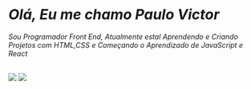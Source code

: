 
<h1><i>Olá, Eu me chamo Paulo Victor </i> </h1>


 <i>Sou Programador Front End, Atualmente estal Aprendendo e Criando Projetos com HTML,CSS e Começando o Aprendizado de JavaScript e React </i> 
<br>
<br>

<img src="https://img.shields.io/badge/HTML5-E34F26?style=for-the-badge&logo=html5&logoColor=white">
<img src="https://img.shields.io/badge/CSS-239120?&style=for-the-badge&logo=css3&logoColor=white">
